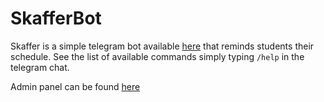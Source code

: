 # SkafferBot
Skaffer is a simple telegram bot available [here](https://t.me/SkafferBot) that reminds students their schedule. See the list of available commands simply typing `/help` in the telegram chat.

Admin panel can be found [here](https://skafferbot.herokuapp.com)